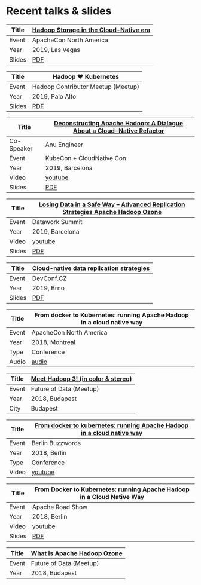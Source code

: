 # Recent talks & slides

| Title      | [Hadoop Storage in the Cloud-Native era](https://www.apachecon.com/acna19/s/#/scheduledEvent/1177)
|------------|-----------------|
| Event      | ApacheCon North America
| Year       | 2019, Las Vegas
| Slides     | [PDF](./ApacheCon_NA_2019_Hadoop_Storage_in_Cloud-native_environments.pdf)


| Title      | Hadoop ♥ Kubernetes
|------------|-----------------|
| Event      | Hadoop Contributor Meetup (Meetup)
| Year       | 2019, Palo Alto
| Slides     | [PDF](./palo_alto_meetup_2019.pdf)


| Title      | [Deconstructing Apache Hadoop: A Dialogue About a Cloud-Native Refactor](https://kccnceu19.sched.com/event/MPYI/deconstructing-apache-hadoop-a-dialogue-about-a-cloud-native-refactor-anu-engineer-marton-elek-cloudera)
|------------|-----------------|
| Co-Speaker | Anu Engineer
| Event      | KubeCon + CloudNative Con
| Year       | 2019, Barcelona
| Video      | [youtube](https://www.youtube.com/watch?v=-LQDbT_HSfo)
| Slides     | [PDF](./kubecon2019.pdf)


| Title      | [Losing Data in a Safe Way – Advanced Replication Strategies Apache Hadoop Ozone](https://dataworkssummit.com/barcelona-2019/session/losing-data-the-in-a-safe-way-advanced-replication-strategies-in-apache-hadoop-ozone/)
|------------|-----------------|
| Event      | Datawork Summit
| Year       | 2019, Barcelona
| Video      | [youtube](https://www.youtube.com/watch?v=-LQDbT_HSfo)
| Slides     | [PDF](./dws18sj.pdf)
  
  
| Title      | [Cloud-native data replication strategies](https://devconfcz2019.sched.com/event/Jco8/cloud-native-data-replication-strategies)
|------------|-----------------|
| Event      | DevConf.CZ
| Year       | 2019, Brno
| Slides     | [PDF](./devconf.pdf)


| Title      | From docker to Kubernetes: running Apache Hadoop in a cloud native way
|------------|-----------------|
| Event      | ApacheCon North America
| Year       | 2018, Montreal
| Type       | Conference
| Audio      | [audio](https://feathercast.apache.org/2018/09/27/from-docker-to-kubernetes-running-apache-hadoop-in-a-cloud-native-way-marton-elek/)


| Title      | [Meet Hadoop 3! (in color & stereo)](https://www.meetup.com/futureofdata-budapest/events/248022437)
|------------|-----------------|
| Event      | Future of Data (Meetup)
| Year       | 2018, Budapest
| City       | Budapest


| Title      | [From docker to kubernetes: running Apache Hadoop in a cloud native way](https://berlinbuzzwords.de/18/session/docker-kubernetes-running-apache-hadoop-cloud-native-way) 
|------------|-----------------|
| Event      | Berlin Buzzwords
| Year       | 2018, Berlin
| Type       | Conference
| Video      | [youtube](https://www.youtube.com/watch?v=Fs-zcR-sOJY)


| Title      | From Docker to Kubernetes: running Apache Hadoop in a Cloud Native Way
|------------|-----------------|
| Event      | Apache Road Show
| Year       | 2018, Berlin
| Video      | [youtube](https://www.youtube.com/watch?v=ySDjSLeWzNw)
| Slides     | [PDF](./apachedockerhadoop.pdf)


| Title      | [What is Apache Hadoop Ozone](https://www.meetup.com/futureofdata-budapest/events/256467175/)
|------------|-----------------|
| Event      | Future of Data (Meetup)
| Year       | 2018, Budapest

